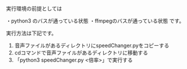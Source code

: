 実行環境の前提としては


・python3 のバスが通っている状態
・ffmpegのバスが通っている状態
です。

実行方法は下記です。
1. 音声ファイルがあるディレクトリにspeedChanger.pyをコピーする
2. cdコマンドで音声ファイルがあるディレクトリに移動する
3. 「python3 speedChanger.py <倍率>」で実行する
